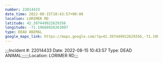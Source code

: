 ```yaml
---
number: 22014433
date_time: 2022-08-15T10:43:57+00:00
location: LORIMER RD
latitude: 42.397449922629356
longitude: -71.19660926263097
type: DEAD ANIMAL
google_maps_link: https://maps.google.com/?q=42.397449922629356,-71.19660926263097
---
```


;;;Incident #: 22014433  Date: 2022-08-15 10:43:57   Type: DEAD ANIMAL;;;;;;Location: LORIMER RD;;;
